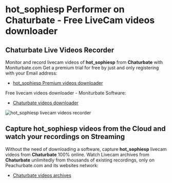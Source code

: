 # hot_sophiesp Performer on Chaturbate - Free LiveCam videos downloader

## Chaturbate Live Videos Recorder

Monitor and record livecam videos of **hot_sophiesp** from **Chaturbate** with Moniturbate.com
Get a premium trial for free by just and only registering with your Email address:
* [hot_sophiesp Premium videos downloader](https://moniturbate.com/request-demo-licence-key.html)

Free livecam videos downloader - Moniturbate Software:
* [Chaturbate videos downloader](https://moniturbate.com/moniturbate-download-software.html)

![hot_sophiesp livecam videos recorder](https://peachurnet.com/templates/moniturbate-software.png)


## Capture hot_sophiesp videos from the Cloud and watch your recordings on Streaming

Without the need of downloading a software, capture **hot_sophiesp** livecam videos from **Chaturbate** 100% online.
Watch Livecam archives from **Chaturbate** unlimitedly from thousands of existing recordings, only on Peachurbate.com and its websites network:
* [Chaturbate videos archives](https://peachurnet.com/)